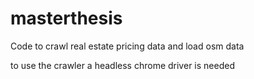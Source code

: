 # masterthesis
Code to crawl real estate pricing data and load osm data

to use the crawler a headless chrome driver is needed
